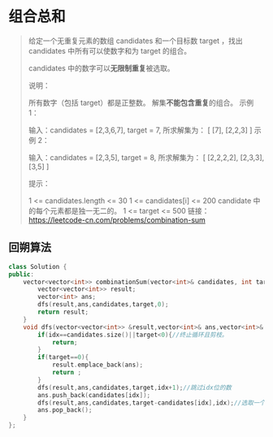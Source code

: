 # 组合总和

> 给定一个无重复元素的数组 candidates 和一个目标数 target ，找出 candidates 中所有可以使数字和为 target 的组合。
>
> candidates 中的数字可以**无限制重复**被选取。
>
> 说明：
>
> 所有数字（包括 target）都是正整数。
> 解集**不能包含重复**的组合。 
> 示例 1：
>
> 输入：candidates = [2,3,6,7], target = 7,
> 所求解集为：
> [
>   [7],
>   [2,2,3]
> ]
> 示例 2：
>
> 输入：candidates = [2,3,5], target = 8,
> 所求解集为：
> [
>   [2,2,2,2],
>   [2,3,3],
>   [3,5]
> ]
>
>
> 提示：
>
> 1 <= candidates.length <= 30
> 1 <= candidates[i] <= 200
> candidate 中的每个元素都是独一无二的。
> 1 <= target <= 500
> 链接：https://leetcode-cn.com/problems/combination-sum

## 回朔算法

~~~c++
class Solution {
public:
    vector<vector<int>> combinationSum(vector<int>& candidates, int target) {
        vector<vector<int>> result;
        vector<int> ans;
        dfs(result,ans,candidates,target,0);
        return result;
    }
    void dfs(vector<vector<int>> &result,vector<int>& ans,vector<int>& candidates,int target,int idx){
        if(idx==candidates.size()||target<0){//终止循环且剪枝。
            return;
        }
        if(target==0){
            result.emplace_back(ans);
            return ;
        }
        dfs(result,ans,candidates,target,idx+1);//跳过idx位的数
        ans.push_back(candidates[idx]);
        dfs(result,ans,candidates,target-candidates[idx],idx);//选取一个idx的数，但是因为不一定只选一个，继续idx仍不变
        ans.pop_back();
    }
};
~~~

